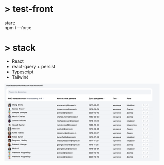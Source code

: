 <h1>> test-front</h1>

start: </br>
npm i --force

<h1>> stack</h1>
<ul>
<li>React</li>
<li>react-query + persist</li>
<li>Typescript</li>
<li>Tailwind</li>
</ul>

![wow it`s website](https://github.com/voLter-2109/test-front/blob/main/wow.png)

